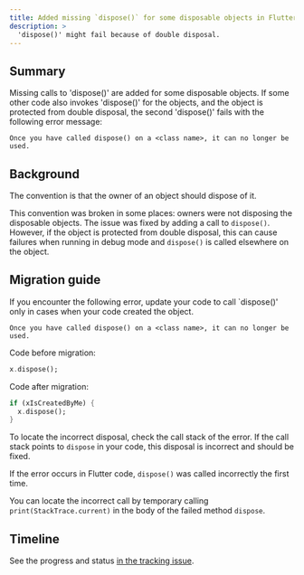 ```yaml
---
title: Added missing `dispose()` for some disposable objects in Flutter
description: >
  'dispose()' might fail because of double disposal.
---
```


## Summary

Missing calls to 'dispose()' are added for some disposable objects.
If some other code also invokes 'dispose()' for the objects,
and the object is protected from double disposal,
the second 'dispose()' fails with the following error message:

`Once you have called dispose() on a <class name>, it can no longer be used.` 

## Background

The convention is that the owner of an object should dispose of it.

This convention was broken in some places:
owners were not disposing the disposable objects.
The issue was fixed by adding a call to `dispose()`.
However, if the object is protected from double disposal,
this can cause failures when running in debug mode
and `dispose()` is called elsewhere on the object.

## Migration guide

If you encounter the following error, update your code to call `dispose()' only in cases when your code created the object.

```
Once you have called dispose() on a <class name>, it can no longer be used.
```

Code before migration:

```dart
x.dispose();
```

Code after migration:

```dart
if (xIsCreatedByMe) {
  x.dispose();
}
```

To locate the incorrect disposal, check the call stack of the error. If the call stack points to `dispose`
in your code, this disposal is incorrect and should be fixed.

If the error occurs in Flutter code, `dispose()` was
called incorrectly the first time.

You can locate the incorrect call by temporary calling `print(StackTrace.current)`
in the body of the failed method `dispose`.

## Timeline

See the progress and status [in the tracking issue](https://github.com/flutter/flutter/issues/134787).
